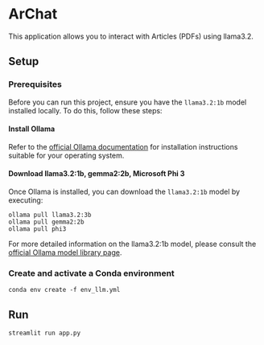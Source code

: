 # ArChat

This application allows you to interact with Articles (PDFs) using llama3.2.

## Setup

### Prerequisites

Before you can run this project, ensure you have the `llama3.2:1b` model installed locally. To do this, follow these steps:

#### Install Ollama  

Refer to the [official Ollama documentation](https://ollama.com/) for installation instructions suitable for your operating system.

#### Download llama3.2:1b, gemma2:2b, Microsoft Phi 3 

Once Ollama is installed, you can download the `llama3.2:1b` model by executing:

```
ollama pull llama3.2:3b
ollama pull gemma2:2b
ollama pull phi3
```

For more detailed information on the llama3.2:1b model, please consult the [official Ollama model library page](https://ollama.com/library/llama3.2:1b).

### Create and activate a Conda environment

```
conda env create -f env_llm.yml
```


## Run

```
streamlit run app.py
```